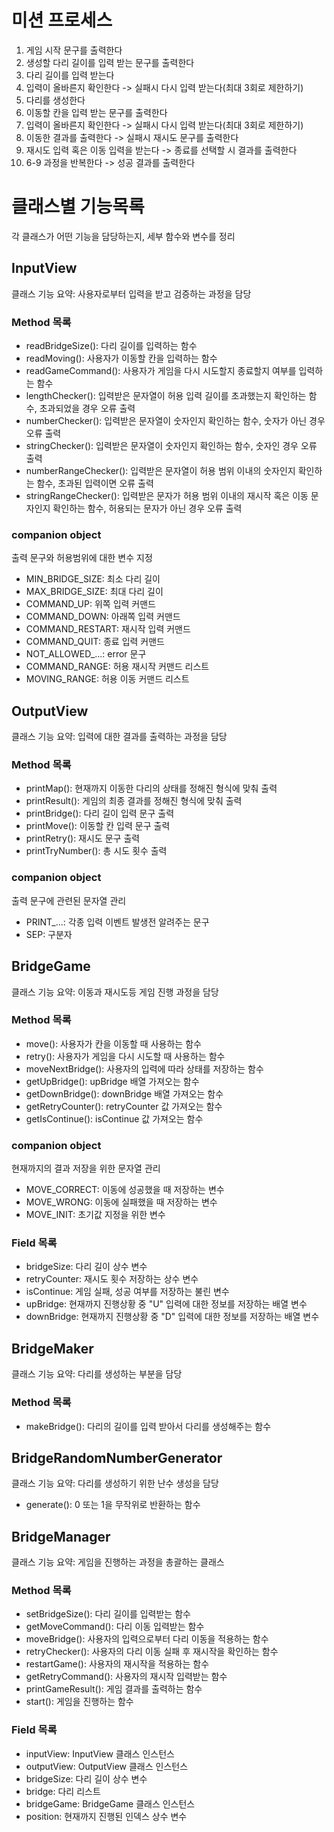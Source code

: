 # 미션 프로세스
1. 게임 시작 문구를 출력한다
2. 생성할 다리 길이를 입력 받는 문구를 출력한다
3. 다리 길이를 입력 받는다
4. 입력이 올바른지 확인한다 -> 실패시 다시 입력 받는다(최대 3회로 제한하기)
5. 다리를 생성한다
6. 이동할 칸을 입력 받는 문구를 출력한다
7. 입력이 올바른지 확인한다 -> 실패시 다시 입력 받는다(최대 3회로 제한하기)
8. 이동한 결과를 출력한다 -> 실패시 재시도 문구를 출력한다
9. 재시도 입력 혹은 이동 입력을 받는다 -> 종료를 선택할 시 결과를 출력한다
10. 6-9 과정을 반복한다 -> 성공 결과를 출력한다

# 클래스별 기능목록
각 클래스가 어떤 기능을 담당하는지, 세부 함수와 변수를 정리

## InputView
클래스 기능 요약: 사용자로부터 입력을 받고 검증하는 과정을 담당

### Method 목록
- readBridgeSize(): 다리 길이를 입력하는 함수
- readMoving(): 사용자가 이동할 칸을 입력하는 함수
- readGameCommand(): 사용자가 게임을 다시 시도할지 종료할지 여부를 입력하는 함수
- lengthChecker(): 입력받은 문자열이 허용 입력 길이를 초과했는지 확인하는 함수, 초과되었을 경우 오류 출력
- numberChecker(): 입력받은 문자열이 숫자인지 확인하는 함수, 숫자가 아닌 경우 오류 출력
- stringChecker(): 입력받은 문자열이 숫자인지 확인하는 함수, 숫자인 경우 오류 출력
- numberRangeChecker(): 입력받은 문자열이 허용 범위 이내의 숫자인지 확인하는 함수, 초과된 입력이면 오류 출력
- stringRangeChecker(): 입력받은 문자가 허용 범위 이내의 재시작 혹은 이동 문자인지 확인하는 함수, 허용되는 문자가 아닌 경우 오류 출력

### companion object
출력 문구와 허용범위에 대한 변수 지정
- MIN_BRIDGE_SIZE: 최소 다리 길이
- MAX_BRIDGE_SIZE: 최대 다리 길이
- COMMAND_UP: 위쪽 입력 커맨드
- COMMAND_DOWN: 아래쪽 입력 커맨드
- COMMAND_RESTART: 재시작 입력 커맨드
- COMMAND_QUIT: 종료 입력 커맨드
- NOT_ALLOWED_...: error 문구
- COMMAND_RANGE: 허용 재시작 커맨드 리스트
- MOVING_RANGE: 허용 이동 커맨드 리스트

## OutputView
클래스 기능 요약: 입력에 대한 결과를 출력하는 과정을 담당

### Method 목록
- printMap(): 현재까지 이동한 다리의 상태를 정해진 형식에 맞춰 출력
- printResult(): 게임의 최종 결과를 정해진 형식에 맞춰 출력
- printBridge(): 다리 길이 입력 문구 출력
- printMove(): 이동할 칸 입력 문구 출력
- printRetry(): 재시도 문구 출력
- printTryNumber(): 총 시도 횟수 출력

### companion object
출력 문구에 관련된 문자열 관리
- PRINT_...: 각종 입력 이벤트 발생전 알려주는 문구
- SEP: 구분자

## BridgeGame
클래스 기능 요약: 이동과 재시도등 게임 진행 과정을 담당

### Method 목록
- move(): 사용자가 칸을 이동할 때 사용하는 함수
- retry(): 사용자가 게임을 다시 시도할 때 사용하는 함수
- moveNextBridge(): 사용자의 입력에 따라 상태를 저장하는 함수
- getUpBridge(): upBridge 배열 가져오는 함수
- getDownBridge(): downBridge 배열 가져오는 함수
- getRetryCounter(): retryCounter 값 가져오는 함수
- getIsContinue(): isContinue 값 가져오는 함수

### companion object
현재까지의 결과 저장을 위한 문자열 관리
- MOVE_CORRECT: 이동에 성공했을 때 저장하는 변수
- MOVE_WRONG: 이동에 실패했을 때 저장하는 변수
- MOVE_INIT: 초기값 지정을 위한 변수

### Field 목록
- bridgeSize: 다리 길이 상수 변수
- retryCounter: 재시도 횟수 저장하는 상수 변수
- isContinue: 게임 실패, 성공 여부를 저장하는 불린 변수
- upBridge: 현재까지 진행상황 중 "U" 입력에 대한 정보를 저장하는 배열 변수
- downBridge: 현재까지 진행상황 중 "D" 입력에 대한 정보를 저장하는 배열 변수

## BridgeMaker
클래스 기능 요약: 다리를 생성하는 부분을 담당

### Method 목록
- makeBridge(): 다리의 길이를 입력 받아서 다리를 생성해주는 함수

## BridgeRandomNumberGenerator
클래스 기능 요약: 다리를 생성하기 위한 난수 생성을 담당
- generate(): 0 또는 1을 무작위로 반환하는 함수

## BridgeManager
클래스 기능 요약: 게임을 진행하는 과정을 총괄하는 클래스

### Method 목록
- setBridgeSize(): 다리 길이를 입력받는 함수
- getMoveCommand(): 다리 이동 입력받는 함수
- moveBridge(): 사용자의 입력으로부터 다리 이동을 적용하는 함수
- retryChecker(): 사용자의 다리 이동 실패 후 재시작을 확인하는 함수
- restartGame(): 사용자의 재시작을 적용하는 함수
- getRetryCommand(): 사용자의 재시작 입력받는 함수
- printGameResult(): 게임 결과를 출력하는 함수
- start(): 게임을 진행하는 함수

### Field 목록
- inputView: InputView 클래스 인스턴스
- outputView: OutputView 클래스 인스턴스
- bridgeSize: 다리 길이 상수 변수
- bridge: 다리 리스트
- bridgeGame: BridgeGame 클래스 인스턴스
- position: 현재까지 진행된 인덱스 상수 변수

